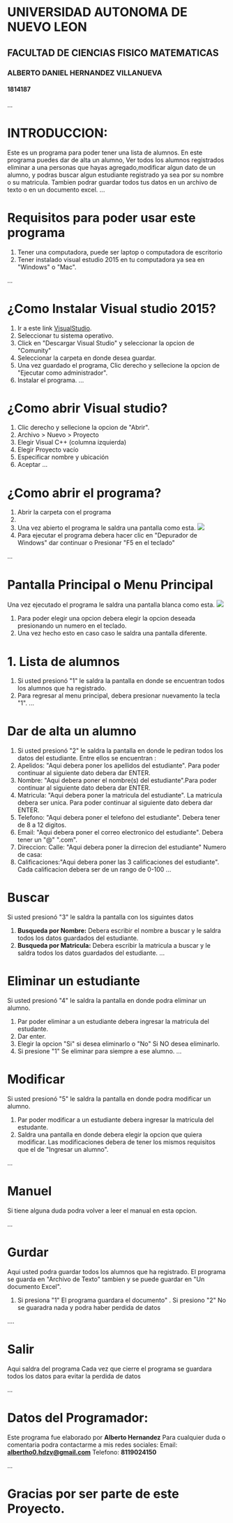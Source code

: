 # UNIVERSIDAD AUTONOMA DE NUEVO LEON
## FACULTAD DE CIENCIAS FISICO MATEMATICAS
### **ALBERTO DANIEL HERNANDEZ VILLANUEVA**
#### 1814187
...

# INTRODUCCION:
Este es un programa para poder tener una lista de alumnos.
En este programa puedes dar de alta un alumno, Ver todos los alumnos registrados
eliminar a una personas que hayas agregado,modificar algun dato de un alumno, y podras buscar algun estudiante registrado ya sea por su nombre o su matricula. Tambien podrar guardar todos tus datos en un archivo de texto o en un documento excel.
...

# Requisitos para poder usar este programa
1. Tener una computadora, puede ser laptop o computadora de escritorio
2. Tener instalado visual estudio 2015 en tu computadora ya sea en "Windows" o "Mac".

...
# ¿Como Instalar Visual studio 2015?
1. Ir a este link [VisualStudio](https://visualstudio.microsoft.com/es/vs/).
2. Seleccionar tu sistema operativo.
3. Click en "Descargar Visual Studio" y seleccionar la opcion de "Comunity"
4. Seleccionar la carpeta en donde desea guardar.
5. Una vez guardado el programa, Clic derecho y sellecione la opcion de "Ejecutar como administrador".
6. Instalar el programa.
...
# ¿Como abrir Visual studio?
1. Clic derecho y sellecione la opcion de "Abrir".
2. Archivo > Nuevo > Proyecto
3. Elegir Visual C++ (columna izquierda)
4. Elegir Proyecto vacío
5. Especificar nombre y ubicación
6. Aceptar
...

# ¿Como abrir el programa?
1. Abrir la carpeta con el programa
2. 
3. Una vez abierto el programa le saldra una pantalla como esta.
 ![](1.png)
4. Para ejecutar el programa debera hacer clic en "Depurador de Windows"  dar continuar o Presionar "F5 en el teclado"

...
# Pantalla Principal o Menu Principal
Una vez ejecutado el programa le saldra una pantalla blanca como esta.
 ![](2.png)

 1. Para poder elegir una opcion debera elegir la opcion deseada presionando un numero en el teclado.
 2. Una vez hecho esto en caso caso le saldra una pantalla diferente.

 # 1. Lista de alumnos
 1. Si usted presionó "1" le saldra la pantalla en donde se encuentran todos los alumnos que ha registrado.
 2. Para regresar al menu principal, debera presionar nuevamento la tecla "1".
 ...

# Dar de alta un alumno
1. Si usted presionó "2" le saldra la pantalla en donde le pediran todos los datos del estudiante.
Entre ellos se encuentran :
 1. Apelidos: "Aqui debera poner los apellidos del estudiante". Para poder continuar al siguiente dato debera dar ENTER.
 2. Nombre: "Aqui debera poner el nombre(s) del estudiante".Para poder continuar al siguiente dato debera dar ENTER.
 3. Matricula: "Aqui debera poner la matricula del estudiante". La matricula debera ser unica. Para poder continuar al siguiente dato debera dar ENTER.
 4. Telefono: "Aqui debera poner el telefono del estudiante". Debera tener de 8 a 12 digitos. 
 5. Email:  "Aqui debera poner el correo electronico del estudiante". Debera tener un "@"  ".com".
 7. Direccion:
    Calle:          "Aqui debera poner la dirrecion  del estudiante"
    Numero de casa:
 8. Calificaciones:"Aqui debera poner las 3 calificaciones del estudiante". Cada calificacion debera ser de un rango de 0-100
...

# Buscar
Si usted presionó "3" le saldra la pantalla con los siguintes datos
1. **Busqueda por Nombre:**
    Debera escribir el nombre a buscar y le saldra todos los datos guardados del estudiante.
2. **Busqueda por Matricula:** 
    Debera escribir la matricula a buscar y le saldra todos los datos guardados del estudiante.
...

# Eliminar un estudiante
Si usted presionó "4" le saldra la pantalla en donde podra eliminar un alumno.
1. Par poder eliminar a un estudiante debera ingresar la matricula del estudante.
2. Dar enter.
3. Elegir la opcion "Si" si desea eliminarlo o "No" Si NO desea eliminarlo.
4. Si presione "1" Se eliminar para siempre a ese alumno.
...

# Modificar
Si usted presionó "5" le saldra la pantalla en donde podra modificar un alumno.
1. Par poder modificar a un estudiante debera ingresar la matricula del estudante.
2. Saldra una pantalla en donde debera elegir la opcion que quiera modificar.
 Las modificaciones debera de tener los mismos requisitos que el de "Ingresar un alumno".

 ...

# Manuel
 Si tiene alguna duda podra volver a leer el manual en esta opcion.

 ...

# Gurdar
Aqui usted podra guardar todos los alumnos que ha registrado.
El programa se guarda en "Archivo de Texto"  tambien y se puede guardar en "Un documento Excel".
1. Si presiona "1" El programa guardara el documento" . Si presiono "2" No se guaradra nada y podra haber perdida de datos

....

# Salir
Aqui saldra del programa
    Cada vez que cierre el programa se guardara todos los datos para evitar la perdida de datos

...

# Datos del Programador:
Este programa fue elaborado por **Alberto Hernandez**
Para cualquier duda o comentaria podra contactarme a mis redes sociales:
    Email: **albertho0.hdzv@gmail.com**
    Telefono: **8119024150**

...

# Gracias por ser parte de este Proyecto.




